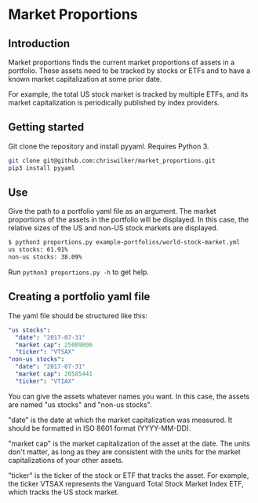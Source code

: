 # Market Proportions
## Introduction
Market proportions finds the current market proportions of assets in a
portfolio. These assets need to be tracked by stocks or ETFs and to have
a known market capitalization at some prior date.

For example, the total US stock market is tracked by multiple ETFs, and
its market capitalization is periodically published by index providers.

## Getting started
Git clone the repository and install pyyaml. Requires Python 3.

```sh
git clone git@github.com:chriswilker/market_proportions.git
pip3 install pyyaml
```

## Use
Give the path to a portfolio yaml file as an argument. The market
proportions of the assets in the portfolio will be displayed. In this
case, the relative sizes of the US and non-US stock markets are
displayed.

```sh
$ python3 proportions.py example-portfolios/world-stock-market.yml
us stocks: 61.91%
non-us stocks: 38.09%
```

Run `python3 proportions.py -h` to get help.

## Creating a portfolio yaml file
The yaml file should be structured like this:

```yaml
"us stocks":
  "date": "2017-07-31"
  "market cap": 25089806
  "ticker": "VTSAX"
"non-us stocks":
  "date": "2017-07-31"
  "market cap": 20585441
  "ticker": "VTIAX"
```

You can give the assets whatever names you want. In this case, the
assets are named "us stocks" and "non-us stocks".

"date" is the date at which the market capitalization was measured. It
should be formatted in ISO 8601 format (YYYY-MM-DD).

"market cap" is the market capitalization of the asset at the date.
The units don't matter, as long as they are consistent with the units
for the market capitalizations of your other assets.

"ticker" is the ticker of the stock or ETF that tracks the asset.
For example, the ticker VTSAX represents the Vanguard Total Stock
Market Index ETF, which tracks the US stock market.
